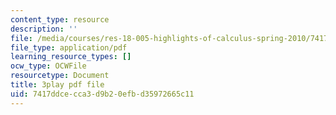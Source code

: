 ```yaml
---
content_type: resource
description: ''
file: /media/courses/res-18-005-highlights-of-calculus-spring-2010/7417ddcecca3d9b20efbd35972665c11_kAv5pahIevE.pdf
file_type: application/pdf
learning_resource_types: []
ocw_type: OCWFile
resourcetype: Document
title: 3play pdf file
uid: 7417ddce-cca3-d9b2-0efb-d35972665c11
---
```

